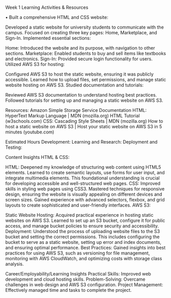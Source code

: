 Week 1
Learning Activities & Resources

•	Built a comprehensive HTML and CSS website:

Developed a static website for university students to communicate with the campus.
Focused on creating three key pages: Home, Marketplace, and Sign-In.
Implemented essential sections:

Home: Introduced the website and its purpose, with navigation to other sections.
Marketplace: Enabled students to buy and sell items like textbooks and electronics.
Sign-In: Provided secure login functionality for users.
Utilized AWS S3 for hosting:

Configured AWS S3 to host the static website, ensuring it was publicly accessible.
Learned how to upload files, set permissions, and manage static website hosting on AWS S3.
Studied documentation and tutorials:

Reviewed AWS S3 documentation to understand hosting best practices.
Followed tutorials for setting up and managing a static website on AWS S3.

Resources:
    Amazon Simple Storage Service Documentation
    HTML: HyperText Markup Language | MDN (mozilla.org)
    HTML Tutorial (w3schools.com)
    CSS: Cascading Style Sheets | MDN (mozilla.org)
    How to host a static website on AWS S3 | Host your static website on AWS S3 in 5 minutes (youtube.com)

Estimated Hours
Development:
Learning and Research:
Deployment and Testing: 

Content Insights
HTML & CSS:

HTML: Deepened my knowledge of structuring web content using HTML5 elements. Learned to create semantic layouts, use forms for user input, and integrate multimedia elements. This foundational understanding is crucial for developing accessible and well-structured web pages.
CSS: Improved skills in styling web pages using CSS3. Mastered techniques for responsive design, ensuring the website is visually appealing on different devices and screen sizes. Gained experience with advanced selectors, flexbox, and grid layouts to create sophisticated and user-friendly interfaces.
AWS S3:

Static Website Hosting: Acquired practical experience in hosting static websites on AWS S3. Learned to set up an S3 bucket, configure it for public access, and manage bucket policies to ensure security and accessibility.
Deployment: Understood the process of uploading website files to the S3 bucket and setting the correct permissions. This includes configuring the bucket to serve as a static website, setting up error and index documents, and ensuring optimal performance.
Best Practices: Gained insights into best practices for using AWS S3, such as versioning for file management, monitoring with AWS CloudWatch, and optimizing costs with storage class analysis.

Career/Employability/Learning Insights
Practical Skills: Improved web development and cloud hosting skills.
Problem-Solving: Overcame challenges in web design and AWS S3 configuration.
Project Management: Effectively managed time and tasks to complete the project.
